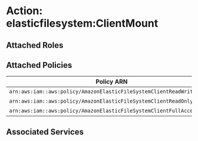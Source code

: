 # Action: elasticfilesystem:ClientMount

## Attached Roles

## Attached Policies

| Policy ARN | Policy Name |
|------------|-------------|
| `arn:aws:iam::aws:policy/AmazonElasticFileSystemClientReadWriteAccess` | [AmazonElasticFileSystemClientReadWriteAccess](../policies.md#amazonelasticfilesystemclientreadwriteaccess) |
| `arn:aws:iam::aws:policy/AmazonElasticFileSystemClientReadOnlyAccess` | [AmazonElasticFileSystemClientReadOnlyAccess](../policies.md#amazonelasticfilesystemclientreadonlyaccess) |
| `arn:aws:iam::aws:policy/AmazonElasticFileSystemClientFullAccess` | [AmazonElasticFileSystemClientFullAccess](../policies.md#amazonelasticfilesystemclientfullaccess) |

## Associated Services

